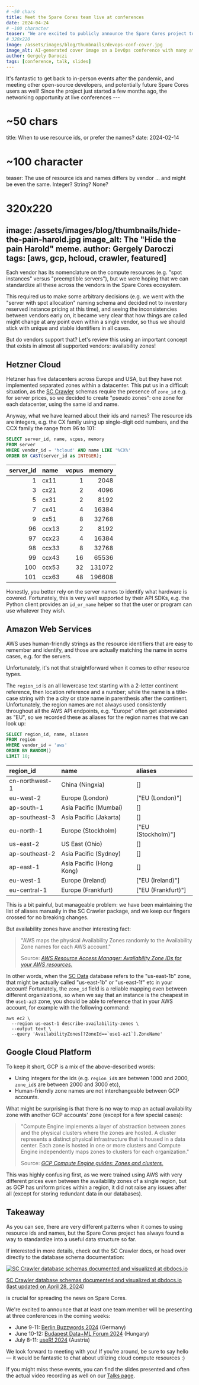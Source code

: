 ```yaml
---
# ~50 chars
title: Meet the Spare Cores team live at conferences
date: 2024-04-24
# ~100 character
teaser: "We are excited to publicly announce the Spare Cores project to the dev community at three events in June/July."
# 320x220
image: /assets/images/blog/thumbnails/devops-conf-cover.jpg
image_alt: AI-generated cover image on a DevOps conference with many attendees.
author: Gergely Daroczi
tags: [conference, talk, slides]
---
```


It's fantastic to get back to in-person events after the pandemic, and
meeting other open-source developers, and potentially future Spare
Cores users as well! Since the project just started a few months ago,
the networking opportunity at live conferences ---
# ~50 chars
title: When to use resource ids, or prefer the names?
date: 2024-02-14
# ~100 character
teaser: The use of resource ids and names differs by vendor ... and might be even the same. Integer? String? None?
# 320x220
image: /assets/images/blog/thumbnails/hide-the-pain-harold.jpg
image_alt: The "Hide the pain Harold" meme.
author: Gergely Daroczi
tags: [aws, gcp, hcloud, crawler, featured]
---

Each vendor has its nomenclature on the compute resources (e.g. "spot
instances" versus "preemptible servers"), but we were
hoping that we can standardize all these across the vendors in the
Spare Cores ecosystem.

This required us to make some arbitrary decisions (e.g. we went with
the "server with spot allocation" naming schema and decided not to
inventory reserved instance pricing at this time), and seeing the
inconsistencies between vendors early on, it became very clear that
how things are called might change at any point even within a single
vendor, so thus we should stick with unique and stable identifiers in
all cases.

But do vendors support that? Let's review this using an important
concept that exists in almost all supported vendors: availability
zones!

## Hetzner Cloud

Hetzner has five datacenters across Europe and USA, but they have not
implemented separated zones within a datacenter. This put us in a
difficult situation, as the <a
href="https://sparecores.github.io/sc-crawler/" target="_blank"
rel="noopener">SC Crawler</a> schemas require the presence of
`zone_id` e.g. for server prices, so we decided to create "pseudo
zones": one zone for each datacenter, using the same id and name.

Anyway, what we have learned about their ids and names? The resource
ids are integers, e.g. the CX family using up single-digit odd numbers,
and the CCX family the range from 96 to 101:

```sql
SELECT server_id, name, vcpus, memory
FROM server
WHERE vendor_id = 'hcloud' AND name LIKE '%CX%'
ORDER BY CAST(server_id as INTEGER);
```

| server_id | name  | vcpus | memory |
|----------:|:------|------:|-------:|
| 1         | cx11  | 1     | 2048   |
| 3         | cx21  | 2     | 4096   |
| 5         | cx31  | 2     | 8192   |
| 7         | cx41  | 4     | 16384  |
| 9         | cx51  | 8     | 32768  |
| 96        | ccx13 | 2     | 8192   |
| 97        | ccx23 | 4     | 16384  |
| 98        | ccx33 | 8     | 32768  |
| 99        | ccx43 | 16    | 65536  |
| 100       | ccx53 | 32    | 131072 |
| 101       | ccx63 | 48    | 196608 |


Honestly, you better rely on the server names to identify what
hardware is covered. Fortunately, this is very well supported by their
API SDKs, e.g. the Python client provides an `id_or_name` helper so
that the user or program can use whatever they wish.

## Amazon Web Services

AWS uses human-friendly strings as the resource identifiers that are
easy to remember and identify, and those are actually matching the
name in some cases, e.g. for the servers.

Unfortunately, it's not that straightforward when it comes to other
resource types.

The `region_id` is an all lowercase text starting with a 2-letter
continent reference, then location reference and a number; while the
name is a title-case string with the a city or state name in
parenthesis after the continent. Unfortunately, the region names
are not always used consistently throughout all the AWS API endpoints,
e.g. "Europe" often get abbreviated as "EU", so we recorded these as
aliases for the region names that we can look up:

```sql
SELECT region_id, name, aliases
FROM region
WHERE vendor_id = 'aws'
ORDER BY RANDOM()
LIMIT 10;
```

| region_id      |           name           |      aliases       |
|:---------------|:-------------------------|:-------------------|
| cn-northwest-1 | China (Ningxia)          | []                 |
| eu-west-2      | Europe (London)          | ["EU (London)"]    |
| ap-south-1     | Asia Pacific (Mumbai)    | []                 |
| ap-southeast-3 | Asia Pacific (Jakarta)   | []                 |
| eu-north-1     | Europe (Stockholm)       | ["EU (Stockholm)"] |
| us-east-2      | US East (Ohio)           | []                 |
| ap-southeast-2 | Asia Pacific (Sydney)    | []                 |
| ap-east-1      | Asia Pacific (Hong Kong) | []                 |
| eu-west-1      | Europe (Ireland)         | ["EU (Ireland)"]   |
| eu-central-1   | Europe (Frankfurt)       | ["EU (Frankfurt)"] |


This is a bit painful, but manageable problem: we have been
maintaining the list of aliases manually in the SC Crawler package,
and we keep our fingers crossed for no breaking changes.

But availability zones have another interesting fact:

<blockquote>
  <p>
    "AWS maps the physical Availability Zones randomly to the
    Availability Zone names for each AWS account."
  </p>
  <footer>Source: <cite>
    <a href="https://docs.aws.amazon.com/ram/latest/userguide/working-with-az-ids.html"
       target="_blank" rel="noopener">
       AWS Resource Access Manager: Availability Zone IDs for your AWS resources.
    </a>
  </cite></footer>
</blockquote>

In other words, when the <a
href="https://github.com/SpareCores/sc-data/" target="_blank"
rel="noopener">SC Data</a> database refers to the "us-east-1b" zone,
that might be actually called "us-east-1b" or "us-east-1f" etc in your
account! Fortunately, the `zone_id` field is a reliable mapping even
between different organizations, so when we say that an instance is
the cheapest in the `use1-az3` zone, you should be able to reference
that in your AWS account, for example with the following command:

```shell
aws ec2 \
  --region us-east-1 describe-availability-zones \
  --output text \
  --query 'AvailabilityZones[?ZoneId==`use1-az1`].ZoneName'
```

## Google Cloud Platform

To keep it short, GCP is a mix of the above-described words:

- Using integers for the ids (e.g. `region_id`s are between 1000 and 2000,
  `zone_id`s are between 2000 and 3000 etc),
- Human-friendly zone names are not interchangeable between GCP accounts.

What might be surprising is that there is no way to map an actual
availability zone with another GCP accounts' zone (except for a few
special cases):

<blockquote>
  <p>
    "Compute Engine implements a layer of abstraction between zones and
    the physical clusters where the zones are hosted. A cluster represents
    a distinct physical infrastructure that is housed in a data
    center. Each zone is hosted in one or more clusters and Compute Engine
    independently maps zones to clusters for each organization."
  </p>
  <footer>Source: <cite>
    <a href="https://cloud.google.com/compute/docs/regions-zones#zones_and_clusters"
       target="_blank" rel="noopener">
       GCP Compute Engine guides: Zones and clusters.
    </a>
  </cite></footer>
</blockquote>

This was highly confusing first, as we were trained using AWS with
very different prices even between the availability zones of a single
region, but as GCP has uniform prices within a region, it did not
raise any issues after all (except for storing redundant data in our
databases).

## Takeaway

As you can see, there are very different patterns when it comes to
using resource ids and names, but the Spare Cores project has always
found a way to standardize into a useful data structure so far.

If interested in more details, check out the SC Crawler docs, or head
over directly to the database schema documentation:

<div class="text-center m-2.5 mt-8 mb-6">
  <a href="https://dbdocs.io/spare-cores/sc-crawler"
     target="_blank" rel="noopener"
     class="!no-underline">
    <img
      title="SC Crawler database schemas documented and visualized at dbdocs.io"
      src="/assets/images/blog/dbdocs-screenshot.png"
      class="w-full" />
    <p>SC Crawler database schemas documented and visualized at dbdocs.io (last updated on April 28, 2024)</p>
  </a>
</div>
is crucial for
spreading the news on Spare Cores.

We're excited to announce that at least one team member will be
presenting at three conferences in the coming weeks:

- June 9-11: <a href="https://2024.berlinbuzzwords.de/" target="_blank" rel="noopener">Berlin Buzzwords 2024</a> (Germany)
- June 10-12: <a href="https://budapestdata.hu/2024/en/" target="_blank" rel="noopener">Budapest Data+ML Forum 2024</a> (Hungary)
- July 8-11: <a href="https://events.linuxfoundation.org/user/" target="_blank" rel="noopener">useR! 2024</a> (Austria)

We look forward to meeting with you! If you're around, be sure to say hello
— it would be fantastic to chat about utilizing cloud compute resources :)

If you might miss these events, you can find the slides presented and
often the actual video recording as well on our [Talks page](/talks).
